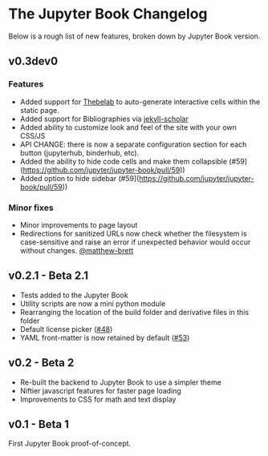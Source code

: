 # The Jupyter Book Changelog

Below is a rough list of new features, broken down by Jupyter Book version.

## v0.3dev0

### Features

- Added support for [Thebelab](https://minrk.github.io/thebelab/) to auto-generate
  interactive cells within the static page.
- Added support for Bibliographies via [jekyll-scholar](https://github.com/inukshuk/jekyll-scholar)
- Added ability to customize look and feel of the site with your own CSS/JS
- API CHANGE: there is now a separate configuration section for each button
  (jupyterhub, binderhub, etc).
- Added the ability to hide code cells and make them collapsible (#59](https://github.com/jupyter/jupyter-book/pull/59))
- Added option to hide sidebar (#59](https://github.com/jupyter/jupyter-book/pull/59))

### Minor fixes

- Minor improvements to page layout
- Redirections for sanitized URLs now check whether the filesystem is case-sensitive
  and raise an error if unexpected behavior would occur without changes. [@matthew-brett](https://github.com/matthew-brett)

## v0.2.1 - Beta 2.1

- Tests added to the Jupyter Book
- Utility scripts are now a mini python module
- Rearranging the location of the build folder and derivative files in this folder
- Default license picker ([#48](https://github.com/jupyter/jupyter-book/pull/48))
- YAML front-matter is now retained by default ([#53](https://github.com/jupyter/jupyter-book/pull/53))

## v0.2 - Beta 2

- Re-built the backend to Jupyter Book to use a simpler theme
- Niftier javascript features for faster page loading
- Improvements to CSS for math and text display

## v0.1 - Beta 1

First Jupyter Book proof-of-concept.